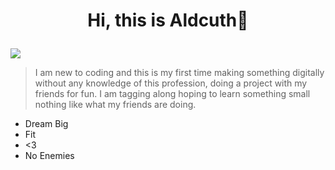 <h1>
<p align="center">
<b>Hi, this is Aldcuth👋</b>
</p>
</h1>

![](Aldcuth/filenameScreenshot%202023-07-20%20023458.png)  

> I am new to coding and this is my first time making something digitally without any knowledge of this profession, doing a project with my friends for fun. I am tagging along hoping to learn something small nothing like what my friends are doing.

- Dream Big
- Fit
- <3
- No Enemies

<!--
**Aldcuth/Aldcuth** is a ✨ _special_ ✨ repository because its `README.md` (this file) appears on your GitHub profile.

Here are some ideas to get you started:

- 🔭 I’m currently working on ...
- 🌱 I’m currently learning ...
- 👯 I’m looking to collaborate on ...
- 🤔 I’m looking for help with ...
- 💬 Ask me about ...
- 📫 How to reach me: ...
- 😄 Pronouns: ...
- ⚡ Fun fact: ...
-->
